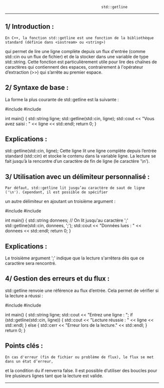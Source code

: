                                                 std::getline
******************************************************************************************************************

1/ Introduction :
-----------------

    En C++, la fonction std::getline est une fonction de la bibliothèque standard (définie dans <iostream> ou <string>)
qui permet de lire une ligne complète depuis un flux d'entrée (comme std::cin ou un flux de fichier) et de la stocker 
dans une variable de type std::string. Cette fonction est particulièrement utile pour lire des chaînes de caractères 
qui contiennent des espaces, contrairement à l'opérateur d’extraction (>>) qui s’arrête au premier espace.

2/ Syntaxe de base :
--------------------

La forme la plus courante de std::getline est la suivante :

#include <iostream>
#include <string>

int main() {
    std::string ligne;
    std::getline(std::cin, ligne);
    std::cout << "Vous avez saisi : " << ligne << std::endl;
    return 0;
}

Explications :
--------------

std::getline(std::cin, ligne);
Cette ligne lit une ligne complète depuis l’entrée standard (std::cin) et stocke le contenu dans la variable ligne.
La lecture se fait jusqu’à la rencontre d’un caractère de fin de ligne (le caractère '\n').

3/ Utilisation avec un délimiteur personnalisé :
------------------------------------------------

    Par défaut, std::getline lit jusqu’au caractère de saut de ligne ('\n'). Cependant, il est possible de spécifier 
un autre délimiteur en ajoutant un troisième argument :

#include <iostream>
#include <string>

int main() {
    std::string donnees;
    // On lit jusqu'au caractère ';'
    std::getline(std::cin, donnees, ';');
    std::cout << "Données lues : " << donnees << std::endl;
    return 0;
}

Explications :
--------------

Le troisième argument ';' indique que la lecture s'arrêtera dès que ce caractère sera rencontré.

4/ Gestion des erreurs et du flux :
-----------------------------------

std::getline renvoie une référence au flux d’entrée. Cela permet de vérifier si la lecture a réussi :

#include <iostream>
#include <string>

int main() {
    std::string ligne;
    std::cout << "Entrez une ligne : ";
    if (std::getline(std::cin, ligne)) {
        std::cout << "Lecture réussie : " << ligne << std::endl;
    } else {
        std::cerr << "Erreur lors de la lecture." << std::endl;
    }
    return 0;
}

Points clés :
-------------

    En cas d'erreur (fin de fichier ou problème de flux), le flux se met dans un état d’erreur, 
et la condition du if renverra false.
Il est possible d’utiliser des boucles pour lire plusieurs lignes tant que la lecture est valide.

***********************************************************************************************************************
